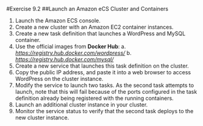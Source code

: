 #Exercise 9.2
##Launch an Amazon eCS Cluster and Containers
1.	Launch the Amazon ECS console.
2.	Create a new cluster with an Amazon EC2 container instances.
3.	Create a new task definition that launches a WordPress and MySQL container.
4.	Use the official images from **Docker Hub**:
a.	*https://registry.hub.docker.com/wordpress/*
b.	*https://registry.hub.docker.com/mysql/*
5.	Create a new service that launches this task definition on the cluster.
6.	Copy the public IP address, and paste it into a web browser to access WordPress on the cluster instance.
7.	Modify the service to launch two tasks.
As the second task attempts to launch, note that this will fail because of the ports configured in the task definition already being registered with the running containers.
8.	Launch an additional cluster instance in your cluster.
9.	Monitor the service status to verify that the second task deploys to the new cluster instance.
